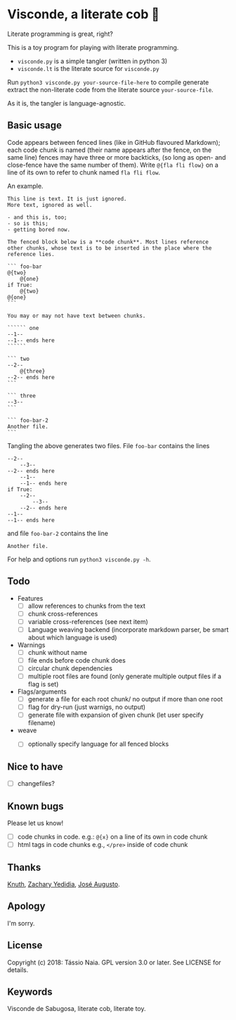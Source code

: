 # Visconde, a literate cob :corn:

Literate programming is great, right?

This is a toy program for playing with literate programming.

- `visconde.py` is a simple tangler (written in python 3)
- `visconde.lt` is the literate source for `visconde.py`

Run `python3 visconde.py your-source-file-here` to compile generate
extract the non-literate code from the literate source `your-source-file`.

As it is, the tangler is language-agnostic. 

## Basic usage

Code appears between fenced lines (like in GitHub flavoured Markdown);
each code chunk is named (their name appears after the fence, on the same line)
fences may have three or more backticks, 
(so long as open- and close-fence have the same number of them).
Write `@{fla fli flow}` on a line of its own to refer to chunk
named `fla fli flow`.

An example.

    This line is text. It is just ignored.
    More text, ignored as well.
    
    - and this is, too;
    - so is this;
    - getting bored now.
    
    The fenced block below is a **code chunk**. Most lines reference
    other chunks, whose text is to be inserted in the place where the
    reference lies.

    ``` foo-bar
    @{two}
        @{one}
    if True:
        @{two}
    @{one}
    ```
    
    You may or may not have text between chunks.
    
    `````` one
    --1--
    --1-- ends here
    ``````
    
    ``` two
    --2-- 
        @{three}
    --2-- ends here
    ```

    ``` three
    --3--
    ```

    ``` foo-bar-2
    Another file.
    ```
    
Tangling the above generates two files. File `foo-bar` contains the lines

    --2--
        --3--
    --2-- ends here
        --1--
        --1-- ends here
    if True:
        --2--
            --3--
        --2-- ends here
    --1--
    --1-- ends here
        
and file `foo-bar-2` contains the line

    Another file.

For help and options run `python3 visconde.py -h`.

## Todo

- Features
  - [ ] allow references to chunks from the text
  - [ ] chunk cross-references
  - [ ] variable cross-references (see next item)
  - [ ] Language weaving backend (incorporate markdown parser, be smart about which language is used)
- Warnings
  - [ ] chunk without name
  - [ ] file ends before code chunk does
  - [ ] circular chunk dependencies
  - [ ] multiple root files are found (only generate multiple output
    files if a flag is set)
- Flags/arguments
  - [ ] generate a file for each root chunk/ no output if more than one root
  - [ ] flag for dry-run (just warnigs, no output)
  - [ ] generate file with expansion of given chunk (let user specify filename)
- weave
  - [ ] optionally specify language for all fenced blocks


## Nice to have

- [ ] changefiles?

## Known bugs

Please let us know!

- [ ] code chunks in code. e.g.: `@{x}` on a line of its own in code chunk
- [ ] html tags in code chunks e.g., `</pre>` inside of code chunk

## Thanks

[Knuth](http://www-cs-faculty.stanford.edu/~knuth/), [Zachary Yedidia](https://github.com/zyedidia), [José Augusto](http://www.ime.usp.br/~jose/).

## Apology

I'm sorry.

## License

Copyright (c) 2018: Tássio Naia. GPL version 3.0 or later. See LICENSE for details.

## Keywords

Visconde de Sabugosa, literate cob, literate toy.


